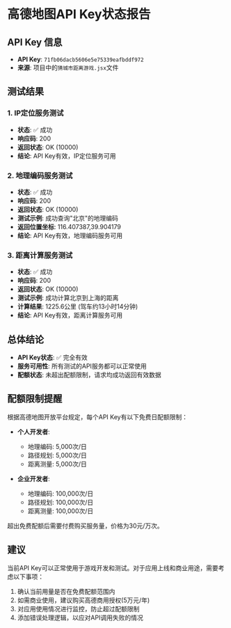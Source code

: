 # 高德地图API Key状态报告

## API Key 信息
- **API Key**: `71fb06dacb5606e5e75339eafbddf972`
- **来源**: 项目中的`猜城市距离游戏.jsx`文件

## 测试结果

### 1. IP定位服务测试
- **状态**: ✅ 成功
- **响应码**: 200
- **返回状态**: OK (10000)
- **结论**: API Key有效，IP定位服务可用

### 2. 地理编码服务测试
- **状态**: ✅ 成功
- **响应码**: 200
- **返回状态**: OK (10000)
- **测试示例**: 成功查询"北京"的地理编码
- **返回位置坐标**: 116.407387,39.904179
- **结论**: API Key有效，地理编码服务可用

### 3. 距离计算服务测试
- **状态**: ✅ 成功
- **响应码**: 200
- **返回状态**: OK (10000)
- **测试示例**: 成功计算北京到上海的距离
- **计算结果**: 1225.6公里 (驾车约13小时14分钟)
- **结论**: API Key有效，距离计算服务可用

## 总体结论

- **API Key状态**: ✅ 完全有效
- **服务可用性**: 所有测试的API服务都可以正常使用
- **配额状态**: 未超出配额限制，请求均成功返回有效数据

## 配额限制提醒

根据高德地图开放平台规定，每个API Key有以下免费日配额限制：

- **个人开发者**:
  - 地理编码: 5,000次/日
  - 路径规划: 5,000次/日
  - 距离测量: 5,000次/日
  
- **企业开发者**:
  - 地理编码: 100,000次/日
  - 路径规划: 100,000次/日
  - 距离测量: 100,000次/日

超出免费配额后需要付费购买服务量，价格为30元/万次。

## 建议

当前API Key可以正常使用于游戏开发和测试。对于应用上线和商业用途，需要考虑以下事项：

1. 确认当前用量是否在免费配额范围内
2. 如需商业使用，建议购买高德商用授权(5万元/年)
3. 对应用使用情况进行监控，防止超过配额限制
4. 添加错误处理逻辑，以应对API调用失败的情况 